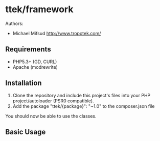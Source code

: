 ttek/framework
=========

Authors:

  - Michael Mifsud <http://www.tropotek.com/>

Requirements
------------

 - PHP5.3+ (GD, CURL)
 - Apache (modrewrite)




Installation
------------

1. Clone the repository and include this project's files into your PHP
   project/autoloader (PSR0 compatible).
2. Add the package "ttek/{package}": "~1.0" to the composer.json file

You should now be able to use the classes.


Basic Usage
------------



  <?php

  // TODO: Example of using the code


  ?>





